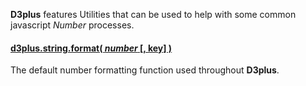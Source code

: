 **D3plus** features Utilities that can be used to help with some common javascript *Number* processes.

#### <a name="format" href="#wiki-format">d3plus.string.format( *number* [, key] )</a>

The default number formatting function used throughout **D3plus**.

